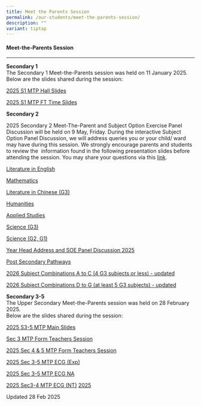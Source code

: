 ```yaml
---
title: Meet the Parents Session
permalink: /our-students/meet-the-parents-session/
description: ""
variant: tiptap
---
```

<h4>Meet-the-Parents Session</h4>
<hr>
<p><strong>Secondary 1</strong> 
<br>The Secondary 1 Meet-the-Parents session was held on 11 January 2025.
<br>Below are the slides shared during the session:</p>
<p><a href="/files/2025_S1_MTP_Hall_Slides.pdf" rel="noopener nofollow" target="_blank">2025 S1 MTP Hall Slides</a>
</p>
<p><a href="/files/2025_S1_MTP_FT_Time_Slides.pdf" rel="noopener nofollow" target="_blank">2025 S1 MTP FT Time Slides</a>
</p>
<p></p>
<p><strong>Secondary 2</strong>
</p>
<p>2025 Secondary 2 Meet-The-Parent and Subject Option Exercise Panel Discussion
will be held on 9 May, Friday. During the interactive Subject Option Panel
Discussion, we will address queries you or your child/ ward may have during
this session. We strongly encourage parents and students to review the&nbsp;
information found in the following presentation slides before attending
the session. You may share your questions via this <a href="https://go.gov.sg/jsss2mtp" rel="noopener nofollow" target="_blank">link</a>.</p>
<p><a href="/files/Literature_in_English__2025_.pdf" rel="noopener nofollow" target="_blank">Literature in English</a>
</p>
<p><a href="/files/Mathematics__2025_.pdf" rel="noopener nofollow" target="_blank">Mathematics</a>
</p>
<p><a href="/files/Literature_in_Chinese_G3.pdf" rel="noopener nofollow" target="_blank">Literature in Chinese (G3)</a>
</p>
<p><a href="/files/Humanities.pdf" rel="noopener nofollow" target="_blank">Humanities</a>
</p>
<p><a href="/files/Applied_Studies.pdf" rel="noopener nofollow" target="_blank">Applied Studies</a>
</p>
<p><a href="/files/Science_G3.pdf" rel="noopener nofollow" target="_blank">Science (G3)</a>
</p>
<p><a href="/files/Science_G2___G1.pdf" rel="noopener nofollow" target="_blank">Science (G2, G1)</a>
</p>
<p><a href="/files/SL___YH_ADDRESS_2025_S2_MTP_and_SOE_PANEL_DISCUSSION.pdf" rel="noopener nofollow" target="_blank">Year Head Address and SOE Panel Discussion 2025</a>
</p>
<p><a href="/files/POST_SEC_PATHWAYS_2025_S2_MTP_and_SOE_PANEL_DISCUSSION.pdf" rel="noopener nofollow" target="_blank">Post Secondary Pathways</a>
</p>
<p><a href="/files/S2_MTP___2026_Subject_Combinations_A_to_C__4_G3_or_less_.pdf" rel="noopener nofollow" target="_blank">2026 Subject Combinations A to C (4 G3 subjects or less) - updated</a>
</p>
<p><a href="/files/S2_MTP___2026_Subject_Combinations_D_to_G__at_least_5G3_.pdf" rel="noopener nofollow" target="_blank">2026 Subject Combinations D to G (at least 5 G3 subjects) - updated</a>
</p>
<p><strong>Secondary 3-5</strong>
<br>The Upper Secondary Meet-the-Parents session was held on 28 February 2025.
<br>Below are the slides shared during the session:</p>
<p><a href="/files/2025_Sec_3_5_MTP__Main_Slides_Final.pdf" rel="noopener nofollow" target="_blank">2025 S3-5 MTP Main Slides</a>
</p>
<p><a href="/files/2025_Sec3_MTP_Interaction_with_Form_Teacher_Session.pdf" rel="noopener nofollow" target="_blank">Sec 3 MTP Form Teachers Session</a>
</p>
<p><a href="/files/2025_Sec45_MTP_Interaction_with_Form_Teachers_Session.pdf" rel="noopener nofollow" target="_blank">2025 Sec 4 &amp; 5 MTP Form Teachers Session</a>
</p>
<p><a href="/files/2024_Sec_3_5_MTP_ECG__Exp__Final.pdf" rel="noopener nofollow" target="_blank">2025 Sec 3-5 MTP ECG (Exp)</a>
</p>
<p><a href="/files/2024_Sec_3_5_MTP_ECG__NA__Final.pdf" rel="noopener nofollow" target="_blank">2025 Sec 3-5 MTP ECG NA</a>
</p>
<p><a href="/files/2024_Sec_3_5_MTP_ECG__NT__Final.pdf" rel="noopener nofollow" target="_blank">2025 Sec3-4 MTP ECG (NT)</a>
<a href="/files/2025_Sec3_MTP_Interaction_with_Form_Teacher_Session.pdf" rel="noopener nofollow" target="_blank">2025</a>
</p>
<p></p>
<p>Updated 28 Feb 2025</p>
<p></p>